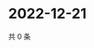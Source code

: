 # 2022-12-21

共 0 条

<!-- BEGIN WEIBO -->
<!-- 最后更新时间 Wed Dec 21 2022 13:12:48 GMT+0800 (China Standard Time) -->

<!-- END WEIBO -->
